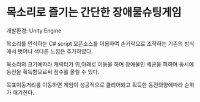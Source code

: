 # 목소리로 즐기는 간단한 장애물슈팅게임


개발환경: Unity Engine

목소리를 인식하는 C# script 오픈소스를 이용하여 손가락으로 조작하는 기존의 방식에서 벗어나 색다른 느낌은 추가하였다.

목소리의 크기에따라 캐릭터가 위,아래로 이동을 하며 장애물인 세균을 피하며 동시에 동전을 획득함으로써 점수를 올릴 수 있다.

목표이동거리를 이동하면 게임이 성공적으로 클리어되고 획득한 동전의양에따라 순위가 매겨진다.  
